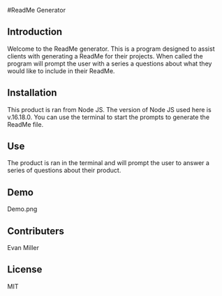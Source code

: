 #ReadMe Generator

## Introduction

Welcome to the ReadMe generator. This is a program designed to assist clients with generating a ReadMe for their projects. When called the program will prompt the user with a series a questions about what they would like to include in their ReadMe.

## Installation

This product is ran from Node JS. The version of Node JS used here is v.16.18.0. You can use the terminal to start the prompts to generate the ReadMe file.

## Use

The product is ran in the terminal and will prompt the user to answer a series of questions about their product. 

## Demo

Demo.png

## Contributers

Evan Miller 

## License 

MIT


